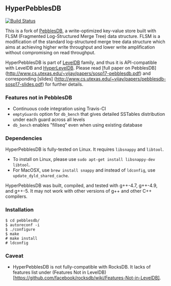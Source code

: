 ## HyperPebblesDB 

[![Build Status](https://travis-ci.org/xxks-kkk/HyperPebblesDB.svg?branch=master)](https://travis-ci.org/xxks-kkk/HyperPebblesDB)

This is a fork of [PebblesDB](https://github.com/utsaslab/pebblesdb), a write-optimized key-value store built with FLSM (Fragmented Log-Structured Merge Tree) data structure. FLSM is a modification of the standard log-structured merge tree data structure which
aims at achieving higher write throughput and lower write amplification without compromising on read throughput.

HyperPebblesDB is part of [LevelDB](https://github.com/google/leveldb) family, and thus it is API-compatible with LevelDB and 
[HyperLevelDB](https://github.com/rescrv/HyperLevelDB). Please read [full paper on PebblesDB]
(http://www.cs.utexas.edu/~vijay/papers/sosp17-pebblesdb.pdf) and corresponding [slides]
(http://www.cs.utexas.edu/~vijay/papers/pebblesdb-sosp17-slides.pdf) for further details.

### Features not in PebblesDB

- Continuous code integration using Travis-CI
- `emptyGuards` option for `db_bench` that gives detailed SSTables distribution under each guard across all levels
- `db_bench` enables "fillseq" even when using existing database

### Dependencies

HyperPebblesDB is fully-tested on Linux. It requires `libsnappy` and `libtool`. 

- To install on Linux, please use `sudo apt-get install libsnappy-dev libtool`. 
- For MacOSX, use `brew install snappy` and instead of `ldconfig`, use `update_dyld_shared_cache`.

HyperPebblesDB was built, compiled, and tested with g++-4.7, g++-4.9, and g++-5. It may not work with other versions of g++ and other C++ compilers. 

### Installation

`$ cd pebblesdb/`  
`$ autoreconf -i`  
`$ ./configure`  
`$ make`  
`# make install`  
`# ldconfig`  

### Caveat

- HyperPebblesDB is not fully-compatible with RocksDB. It lacks of features list under (Features Not in LevelDB)
[https://github.com/facebook/rocksdb/wiki/Features-Not-in-LevelDB].
 
